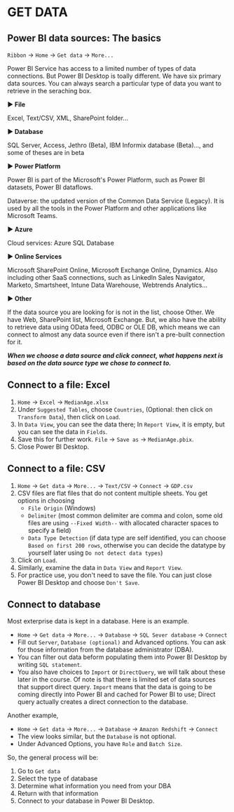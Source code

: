# GET DATA

## Power BI data sources: The basics

`Ribbon` -> `Home` -> `Get data` -> `More...`

Power BI Service has access to a limited number of types of data connections. But Power BI Desktop is toally different. We have six primary data sources. You can always search a particular type of data you want to retrieve in the seraching box.

**:arrow_forward: File**

Excel, Text/CSV, XML, SharePoint folder...

**:arrow_forward: Database**

SQL Server, Access, Jethro (Beta), IBM Informix database (Beta)..., and some of theses are in beta

**:arrow_forward: Power Platform**

Power BI is part of the Microsoft's Power Platform, such as Power BI datasets, Power BI dataflows. 

Dataverse: the updated version of the Common Data Service (Legacy). It is used by all the tools in the Power Platform and other applications like Microsoft Teams.

**:arrow_forward: Azure**

Cloud services: Azure SQL Database

**:arrow_forward: Online Services**

Microsoft SharePoint Online, Microsoft Exchange Online, Dynamics. Also including other SaaS connections, such as LinkedIn Sales Navigator, Marketo, Smartsheet, Intune Data Warehouse, Webtrends Analytics...

**:arrow_forward: Other**

If the data source you are looking for is not in the list, choose Other. We have Web, SharePoint list, Microsoft Exchange. But, we also have the ability to retrieve data using OData feed, ODBC or OLE DB, which means we can connect to almost any data source even if there isn't a pre-built connection for it.

***When we choose a data source and click connect, what happens next is based on the data source type we chose to connect to.***

## Connect to a file: Excel

1. `Home` -> `Excel` -> `MedianAge.xlsx`
2. Under `Suggested Tables`, choose `Countries`, (Optional: then click on `Transform Data`), then click on `Load`.
3. In `Data View`, you can see the data there; In `Report View`, it is empty, but you can see the data in `Fields`.
4. Save this for further work. `File` -> `Save as` -> `MedianAge.pbix`.
5. Close Power BI Desktop.

## Connect to a file: CSV

1. `Home` -> `Get data` -> `More...` -> `Text/CSV` -> `Connect` -> `GDP.csv`
2. CSV files are flat files that do not content multiple sheets. You get options in choosing 
   - `File Origin` (Windows)
   - `Delimiter` (most common delimiter are comma and colon, some old files are using `--Fixed Width--` with allocated character spaces to specify a field)
   - `Data Type Detection` (if data type are self identified, you can choose `Based on first 200 rows`, otherwise you can decide the datatype by yourself later using `Do not detect data types`)
3. Click on `Load`.
4. Similarly, examine the data in `Data View` and `Report View`.
5. For practice use, you don't need to save the file. You can just close Power BI Desktop and choose `Don't Save`.

## Connect to database
Most exterprise data is kept in a database. Here is an example.

- `Home` -> `Get data` -> `More...` -> `Database` -> `SQL Sever database` -> `Connect`
- Fill out `Server`, `Database (optional)` and Advanced options. You can ask for those information from the database administrator (DBA). 
- You can filter out data beform populating them into Power BI Desktop by writing `SQL statement`.
- You also have choices to `Import` or `DirectQuery`, we will talk about these later in the course. Of note is that there is limited set of data sources that support direct query. `Import` means that the data is going to be coming directly into Power BI and cached for Power BI to use; Direct query actually  creates a direct connection to the database.

Another example,
- `Home` -> `Get data` -> `More...` -> `Database` -> `Amazon Redshift` -> `Connect`
- The view looks similar, but the `Database` is not optional.
- Under Advanced Options, you have `Role` and `Batch Size`.

So, the general process will be:
1. Go to `Get data`
2. Select the type of database
3. Determine what information you need from your DBA
4. Return with that information
5. Connect to your database in Power BI Desktop.


